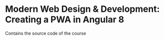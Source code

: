 # Modern Web Design & Development: Creating a PWA in Angular 8
Contains the source code of the course

